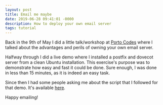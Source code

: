 ```yaml
---
layout: post
title: Email me maybe
date: 2019-06-28 09:41:01 -0000
description: How to deploy your own email server
tags: tutorial
---
```


Back in the 9th of May I did a little talk/workshop at [Porto Codes](https://porto.codes/previous.html#2019-05-09) where I talked about the advantages and perils of owning your own email server.

Halfway through I did a live demo where I installed a postfix and dovecot server from a clean Ubuntu installation. This exercise's purpose was to demonstrate how easy and fast it could be done. Sure enough, I was done in less than 15 minutes, as it is indeed an easy task.

Since then I had some people asking me about the script that I followed for that demo. It's available [here](https://ethereal.io/sneakermail/).

Happy emailing!
